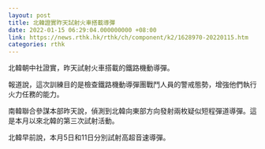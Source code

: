 ```yaml
---
layout: post
title: 北韓證實昨天試射火車搭載導彈
date: 2022-01-15 06:29:04.000000000 +08:00
link: https://news.rthk.hk/rthk/ch/component/k2/1628970-20220115.htm
categories: rthk
---
```


北韓朝中社證實，昨天試射火車搭載的鐵路機動導彈。

報道說，這次訓練目的是檢查鐵路機動導彈團戰鬥人員的警戒態勢，增強他們執行火力任務的能力。

南韓聯合參謀本部昨天說，偵測到北韓向東部方向發射兩枚疑似短程彈道導彈。這是本月以來北韓的第三次試射活動。

北韓早前說，本月5日和11日分別試射高超音速導彈。

